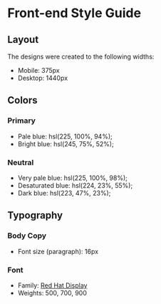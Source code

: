 # Front-end Style Guide

## Layout

The designs were created to the following widths:

- Mobile: 375px
- Desktop: 1440px

## Colors

### Primary

- Pale blue: hsl(225, 100%, 94%);
- Bright blue: hsl(245, 75%, 52%);

### Neutral

- Very pale blue: hsl(225, 100%, 98%);
- Desaturated blue: hsl(224, 23%, 55%);
- Dark blue: hsl(223, 47%, 23%);

## Typography

### Body Copy

- Font size (paragraph): 16px

### Font

- Family: [Red Hat Display](https://fonts.google.com/specimen/Red+Hat+Display)
- Weights: 500, 700, 900
